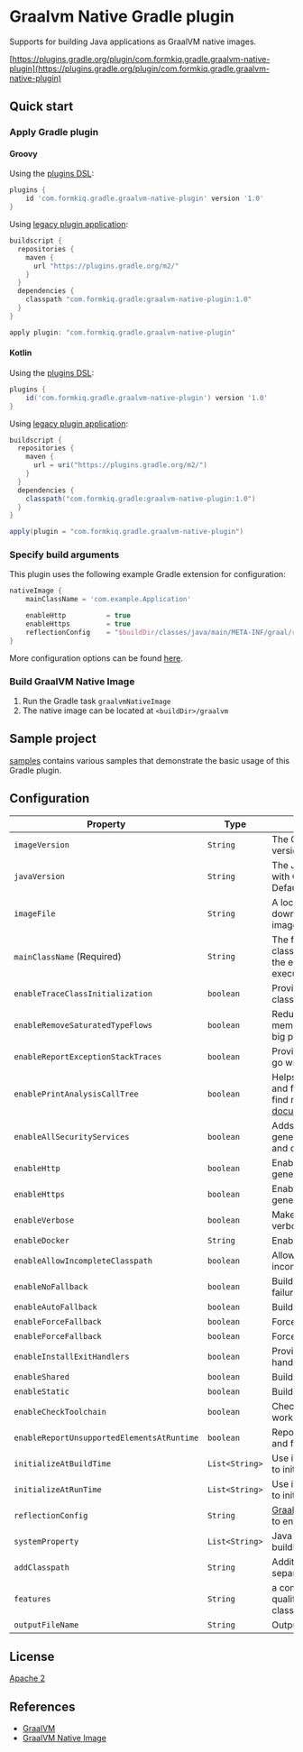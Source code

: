 # Graalvm Native Gradle plugin

Supports for building Java applications as GraalVM native images.

[https://plugins.gradle.org/plugin/com.formkiq.gradle.graalvm-native-plugin](https://plugins.gradle.org/plugin/com.formkiq.gradle.graalvm-native-plugin)

## Quick start

### Apply Gradle plugin

#### Groovy
Using the [plugins DSL](https://docs.gradle.org/current/userguide/plugins.html#sec:plugins_block):
```groovy
plugins {
    id 'com.formkiq.gradle.graalvm-native-plugin' version '1.0'
}
```

Using [legacy plugin application](https://docs.gradle.org/current/userguide/plugins.html#sec:old_plugin_application):
```groovy
buildscript {
  repositories {
    maven {
      url "https://plugins.gradle.org/m2/"
    }
  }
  dependencies {
    classpath "com.formkiq.gradle:graalvm-native-plugin:1.0"
  }
}

apply plugin: "com.formkiq.gradle.graalvm-native-plugin"
```

#### Kotlin
Using the [plugins DSL](https://docs.gradle.org/current/userguide/plugins.html#sec:plugins_block):
```groovy
plugins {
    id('com.formkiq.gradle.graalvm-native-plugin') version '1.0'
}
```

Using [legacy plugin application](https://docs.gradle.org/current/userguide/plugins.html#sec:old_plugin_application):
```groovy
buildscript {
  repositories {
    maven {
      url = uri("https://plugins.gradle.org/m2/")
    }
  }
  dependencies {
    classpath("com.formkiq.gradle:graalvm-native-plugin:1.0")
  }
}

apply(plugin = "com.formkiq.gradle.graalvm-native-plugin")
```

### Specify build arguments
This plugin uses the following example Gradle extension for configuration:
```groovy
nativeImage {
    mainClassName = 'com.example.Application'

    enableHttp          = true
    enableHttps         = true
    reflectionConfig    = "$buildDir/classes/java/main/META-INF/graal/reflect.json"
}
```

More configuration options can be found [here](https://github.com/formkiq/graalvm-native-plugin#configuration).

### Build GraalVM Native Image
1. Run the Gradle task `graalvmNativeImage`
2. The native image can be located at `<buildDir>/graalvm`

## Sample project
[samples](https://github.com/formkiq/graalvm-native-plugin/tree/master/samples) contains various samples that demonstrate the basic usage of this Gradle plugin.

## Configuration
| Property | Type | Description |
|----------|------|-------------|
| `imageVersion` | `String` | The GraalVM Community Edition version to download. Default to `20.2.0`. |
| `javaVersion` | `String` | The JDK version to be downloaded with GraalVM Community Edition. Default to `11`. |
| `imageFile` | `String` | A local Image File to instead of downloading a file based on imageVersion/javaVersion/architecture. |
| `mainClassName` (Required) | `String` | The fully qualified name of the Java class that contains a `main` method for the entry point of the Native Image executable. |
| `enableTraceClassInitialization` | `boolean` | Provides useful information to debug class initialization issues. |
| `enableRemoveSaturatedTypeFlows` | `boolean` | Reduces build time and decrease build memory consumption, especially for big projects. |
| `enableReportExceptionStackTraces` | `boolean` | Provides more detail should something go wrong. |
| `enablePrintAnalysisCallTree` | `boolean` | Helps to find what classes, methods, and fields are used and why. You can find more details in GraalVM [reports documentation](https://github.com/oracle/graal/blob/master/substratevm/REPORTS.md). |
| `enableAllSecurityServices` | `boolean` | Adds all security service classes to the generated image. Required for HTTPS and crypto. |
| `enableHttp` | `boolean` | Enables HTTP support in the generated image. |
| `enableHttps` | `boolean` | Enables HTTPS support in the generated image. |
| `enableVerbose` | `boolean` | Makes image building output more verbose. |
| `enableDocker` | `String` | Enable using Graalvm Docker Image. |
| `enableAllowIncompleteClasspath` | `boolean` | Allow image building with an incomplete class path. |
| `enableNoFallback` | `boolean` | Build stand-alone image or report failure. |
| `enableAutoFallback` | `boolean` | Build stand-alone image if possible. |
| `enableForceFallback` | `boolean` | Force building of fallback image. |
| `enableForceFallback` | `boolean` | Force building of fallback image. |
| `enableInstallExitHandlers` | `boolean` | Provide java.lang.Terminator exit handlers for executable images. |
| `enableShared` | `boolean` | Build shared library. |
| `enableStatic` | `boolean` | Build statically linked executable. |
| `enableCheckToolchain` | `boolean` | Check if native-toolchain is known to work with native-image. |
| `enableReportUnsupportedElementsAtRuntime` | `boolean` | Report usage of unsupported methods and fields at run time. |
| `initializeAtBuildTime` | `List<String>` | Use it with specific classes or package to initialize classes at build time. |
| `initializeAtRunTime` | `List<String>` | Use it with specific classes or package to initialize classes at run time. |
| `reflectionConfig` |  `String` | [GraalVM Reflection Configuration File](https://www.graalvm.org/reference-manual/native-image/Reflection) to enable Java reflection support. |
| `systemProperty` | `List<String>` | Java System Properties to use when building Graalvm Image. |
| `addClasspath` | `String` | Additional Classpaths comma separated. |
| `features` | `String` | a comma-separated list of fully qualified Feature implementation classes. |
| `outputFileName` | `String` | Output File Name. |

## License
[Apache 2](https://github.com/formkiq/graalvm-native-plugin/blob/master/LICENSE)

## References
* [GraalVM](https://www.graalvm.org)
* [GraalVM Native Image](https://www.graalvm.org/docs/reference-manual/native-image)

